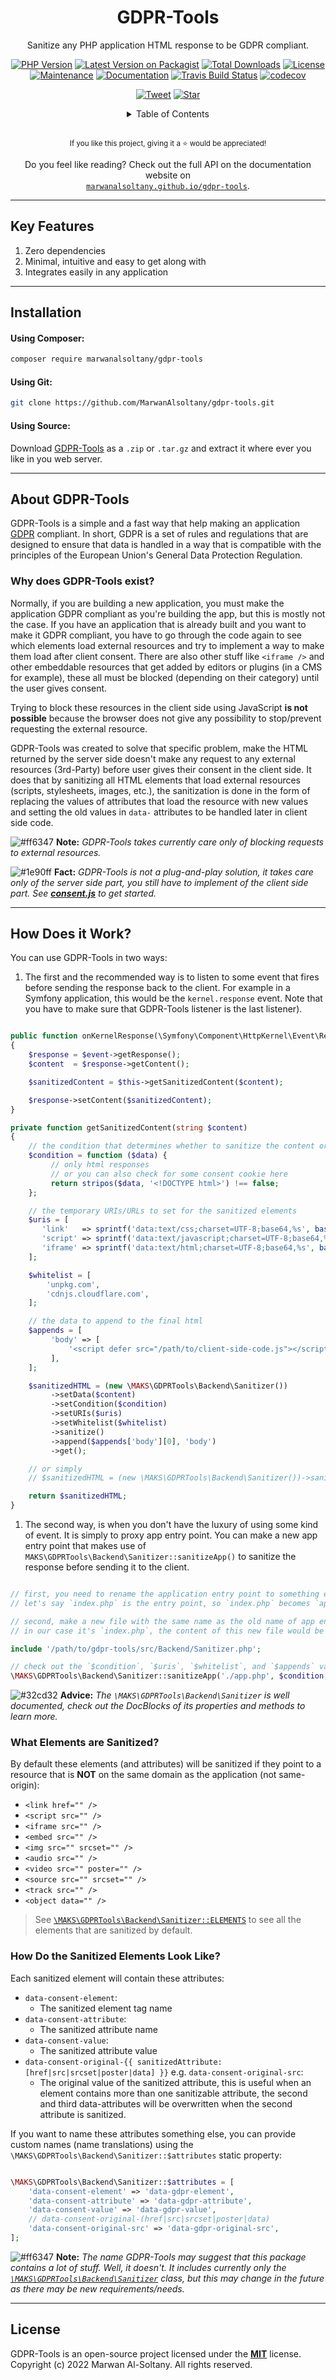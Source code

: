 <h1 align="center">GDPR-Tools</h1>

<div align="center">

Sanitize any PHP application HTML response to be GDPR compliant.


[![PHP Version][php-icon]][php-href]
[![Latest Version on Packagist][version-icon]][version-href]
[![Total Downloads][downloads-icon]][downloads-href]
[![License][license-icon]][license-href]
[![Maintenance][maintenance-icon]][maintenance-href]
[![Documentation][documentation-icon]][documentation-href]
[![Travis Build Status][travis-icon]][travis-href]
[![codecov][codecov-icon]][codecov-href]

[![Tweet][tweet-icon]][tweet-href] [![Star][github-icon]][github-href]



<details>
<summary>Table of Contents</summary>
<p>

[Installation](#installation)<br/>
[About GDPR-Tools](#about-gdpr-tools)<br/>
[How Does It Work](#how-does-it-work)<br/>
[Changelog](./CHANGELOG.md)<br/>
[Documentation](https://marwanalsoltany.com/gdpr-tools)

</p>
</details>

<br/>

<sup>If you like this project, giving it a :star: would be appreciated!</sup>

Do you feel like reading? Check out the full API on the documentation website on <br/>[`marwanalsoltany.github.io/gdpr-tools`](https://marwanalsoltany.github.io/gdpr-tools).

</div>


---


## Key Features

1. Zero dependencies
2. Minimal, intuitive and easy to get along with
3. Integrates easily in any application

---


## Installation

#### Using Composer:

```sh
composer require marwanalsoltany/gdpr-tools
```

#### Using Git:

```sh
git clone https://github.com/MarwanAlsoltany/gdpr-tools.git
```

#### Using Source:

Download [GDPR-Tools](https://github.com/MarwanAlsoltany/gdpr-tools/releases) as a `.zip` or `.tar.gz` and extract it where ever you like in you web server.


---


## About GDPR-Tools

GDPR-Tools is a simple and a fast way that help making an application [GDPR](https://gdpr.eu/what-is-gdpr/) compliant.
In short, GDPR is a set of rules and regulations that are designed to ensure that data is handled in a way that is compatible with the principles of the European Union's General Data Protection Regulation.


### Why does GDPR-Tools exist?

Normally, if you are building a new application, you must make the application GDPR compliant as you're building the app, but this is mostly not the case. If you have an application that is already built and you want to make it GDPR compliant, you have to go through the code again to see which elements load external resources and try to implement a way to make them load after client consent. There are also other stuff like `<iframe />` and other embeddable resources that get added by editors or plugins (in a CMS for example), these all must be blocked (depending on their category) until the user gives consent.

Trying to block these resources in the client side using JavaScript **is not possible** because the browser does not give any possibility to stop/prevent requesting the external resource.

GDPR-Tools was created to solve that specific problem, make the HTML returned by the server side doesn't make any request to any external resources (3rd-Party) before user gives their consent in the client side. It does that by sanitizing all HTML elements that load external resources (scripts, stylesheets, images, etc.), the sanitization is done in the form of replacing the values of attributes that load the resource with new values and setting the old values in `data-` attributes to be handled later in client side code.

![#ff6347](https://via.placeholder.com/11/f03c15/000000?text=+) **Note:** *GDPR-Tools takes currently care only of blocking requests to external resources.*

![#1e90ff](https://via.placeholder.com/11/1e90ff/000000?text=+) **Fact:** *GDPR-Tools is not a plug-and-play solution, it takes care only of the server side part, you still have to implement of the client side part. See [**consent.js**](./src/Frontend/consent.js) to get started.*


---


## How Does it Work?

You can use GDPR-Tools in two ways:

1. The first and the recommended way is to listen to some event that fires before sending the response back to the client. For example in a Symfony application, this would be the `kernel.response` event. Note that you have to make sure that GDPR-Tools listener is the last listener).

```php

public function onKernelResponse(\Symfony\Component\HttpKernel\Event\ResponseEvent $event)
{
    $response = $event->getResponse();
    $content  = $response->getContent();

    $sanitizedContent = $this->getSanitizedContent($content);

    $response->setContent($sanitizedContent);
}

private function getSanitizedContent(string $content)
{
    // the condition that determines whether to sanitize the content or not
    $condition = function ($data) {
         // only html responses
         // or you can also check for some consent cookie here
         return stripos($data, '<!DOCTYPE html>') !== false;
    };

    // the temporary URIs/URLs to set for the sanitized elements
    $uris = [
       'link'   => sprintf('data:text/css;charset=UTF-8;base64,%s', base64_encode('body::after{content:"Consent Please";color:orangered}')),
       'script' => sprintf('data:text/javascript;charset=UTF-8;base64,%s', base64_encode('console.warn("Script Blocked!")')),
       'iframe' => sprintf('data:text/html;charset=UTF-8;base64,%s', base64_encode('<div>Consent Please!</div>')),
    ];

    $whitelist = [
        'unpkg.com',
        'cdnjs.cloudflare.com',
    ];

    // the data to append to the final html
    $appends = [
         'body' => [
             '<script defer src="/path/to/client-side-code.js"></script>',
         ],
    ];

    $sanitizedHTML = (new \MAKS\GDPRTools\Backend\Sanitizer())
         ->setData($content)
         ->setCondition($condition)
         ->setURIs($uris)
         ->setWhitelist($whitelist)
         ->sanitize()
         ->append($appends['body'][0], 'body')
         ->get();

    // or simply
    // $sanitizedHTML = (new \MAKS\GDPRTools\Backend\Sanitizer())->sanitizeData($content, $condition, $uris, $whitelist, $appends);

    return $sanitizedHTML;
}

```

1. The second way, is when you don't have the luxury of using some kind of event. It is simply to proxy app entry point. You can make a new app entry point that makes use of `MAKS\GDPRTools\Backend\Sanitizer::sanitizeApp()` to sanitize the response before sending it to the client.
```php

// first, you need to rename the application entry point to something else,
// let's say `index.php` is the entry point, so `index.php` becomes `app.php`

// second, make a new file with the same name as the old name of app entry point
// in our case it's `index.php`, the content of this new file would be something like this:

include '/path/to/gdpr-tools/src/Backend/Sanitizer.php';

// check out the `$condition`, `$uris`, `$whitelist`, and `$appends` variables from the previous example
\MAKS\GDPRTools\Backend\Sanitizer::sanitizeApp('./app.php', $condition, $uris, $whitelist, $appends);

```

![#32cd32](https://via.placeholder.com/11/32cd32/000000?text=+) **Advice:** *The `\MAKS\GDPRTools\Backend\Sanitizer` is well documented, check out the DocBlocks of its properties and methods to learn more.*

### What Elements are Sanitized?

By default these elements (and attributes) will be sanitized if they point to a resource that is **NOT** on the same domain as the application (not same-origin):

- `<link href="" />`
- `<script src="" />`
- `<iframe src="" />`
- `<embed src="" />`
- `<img src="" srcset="" />`
- `<audio src="" />`
- `<video src="" poster="" />`
- `<source src="" srcset="" />`
- `<track src="" />`
- `<object data="" />`

> See [`\MAKS\GDPRTools\Backend\Sanitizer::ELEMENTS`](./src/Backend/Sanitizer.php) to see all the elements that are sanitized by default.

### How Do the Sanitized Elements Look Like?

Each sanitized element will contain these attributes:
- `data-consent-element`:
    - The sanitized element tag name
- `data-consent-attribute`:
    - The sanitized attribute name
- `data-consent-value`:
    - The sanitized attribute value
- `data-consent-original-{{ sanitizedAttribute:[href|src|srcset|poster|data] }}` e.g. `data-consent-original-src`:
    - The original value of the sanitized attribute, this is useful when an element contains more than one sanitizable attribute, the second and third data-attributes will be overwritten when the second attribute is sanitized.

If you want to name these attributes something else, you can provide custom names (name translations) using the `\MAKS\GDPRTools\Backend\Sanitizer::$attributes` static property:

```php

\MAKS\GDPRTools\Backend\Sanitizer::$attributes = [
    'data-consent-element' => 'data-gdpr-element',
    'data-consent-attribute' => 'data-gdpr-attribute',
    'data-consent-value' => 'data-gdpr-value',
    // data-consent-original-(href|src|srcset|poster|data)
    'data-consent-original-src' => 'data-gdpr-original-src',
];

```

![#ff6347](https://via.placeholder.com/11/f03c15/000000?text=+) **Note:** *The name GDPR-Tools may suggest that this package contains a lot of stuff. Well, it doesn't. It includes currently only the [`\MAKS\GDPRTools\Backend\Sanitizer`](./src/Backend/Sanitizer.php) class, but this may change in the future as there may be new requirements/needs.*

---


## License

GDPR-Tools is an open-source project licensed under the [**MIT**](./LICENSE) license.
<br/>
Copyright (c) 2022 Marwan Al-Soltany. All rights reserved.
<br/>










[php-icon]: https://img.shields.io/badge/php-%3D%3C7.4-yellow?style=flat&logo=php
[version-icon]: https://img.shields.io/packagist/v/marwanalsoltany/gdpr-tools.svg?style=flat&logo=packagist
[downloads-icon]: https://img.shields.io/packagist/dt/marwanalsoltany/gdpr-tools.svg?style=flat&logo=packagist
[license-icon]: https://img.shields.io/badge/license-MIT-red.svg?style=flat&logo=github
[maintenance-icon]: https://img.shields.io/badge/maintained-yes-orange.svg?style=flat&logo=github
[documentation-icon]: https://img.shields.io/website-up-down-blue-red/http/marwanalsoltany.com/gdpr-tools.svg
[travis-icon]: https://img.shields.io/travis/com/MarwanAlsoltany/gdpr-tools/master.svg?style=flat&logo=travis
[tweet-icon]: https://img.shields.io/twitter/url/http/shields.io.svg?style=social
[github-icon]: https://img.shields.io/github/stars/MarwanAlsoltany/gdpr-tools.svg?style=social&label=Star
[codecov-icon]: https://codecov.io/gh/MarwanAlsoltany/gdpr-tools/branch/master/graph/badge.svg

[php-href]: https://github.com/MarwanAlsoltany/gdpr-tools/search?l=php
[version-href]: https://packagist.org/packages/marwanalsoltany/gdpr-tools
[downloads-href]: https://packagist.org/packages/marwanalsoltany/gdpr-tools/stats
[license-href]: ./LICENSE
[maintenance-href]: https://github.com/MarwanAlsoltany/gdpr-tools/graphs/commit-activity
[documentation-href]: https://marwanalsoltany.github.io/gdpr-tools
[travis-href]: https://travis-ci.com/MarwanAlsoltany/gdpr-tools
[tweet-href]: https://twitter.com/intent/tweet?url=https%3A%2F%2Fgithub.com%2FMarwanAlsoltany%2Fgdpr-tools&text=Make%20any%20PHP%20application%20GDPR%20compliant
[github-href]: https://github.com/MarwanAlsoltany/gdpr-tools/stargazers
[codecov-href]: https://codecov.io/gh/MarwanAlsoltany/gdpr-tools
